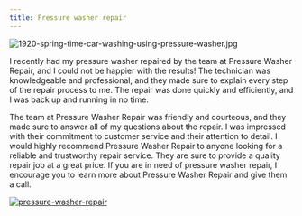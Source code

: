 ```yaml
---
title: Pressure washer repair
---
```


![1920-spring-time-car-washing-using-pressure-washer.jpg](/1920-spring-time-car-washing-using-pressure-washer.jpg)

I recently had my pressure washer repaired by the team at Pressure Washer Repair, and I could not be happier with the results! The technician was knowledgeable and professional, and they made sure to explain every step of the repair process to me. The repair was done quickly and efficiently, and I was back up and running in no time.

The team at Pressure Washer Repair was friendly and courteous, and they made sure to answer all of my questions about the repair. I was impressed with their commitment to customer service and their attention to detail. I would highly recommend Pressure Washer Repair to anyone looking for a reliable and trustworthy repair service. They are sure to provide a quality repair job at a great price. If you are in need of pressure washer repair, I encourage you to learn more about Pressure Washer Repair and give them a call.

[![pressure-washer-repair](<https://dabuttonfactory.com/button.png?t=CHECK+SERVICE&f=Noto+Sans-Bold&ts=26&tc=fff&hp=45&vp=20&c=11&bgt=unicolored&bgc=4bd42f>)](<https://londonexpertfinder.com/link>)
